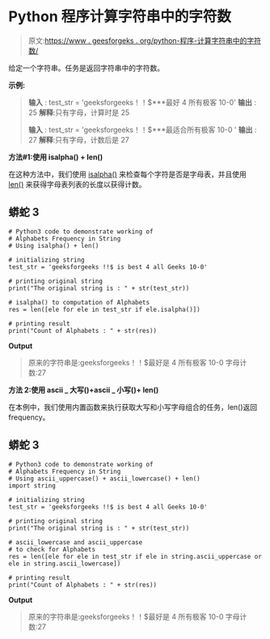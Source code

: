 # Python 程序计算字符串中的字符数

> 原文:[https://www . geesforgeks . org/python-程序-计算字符串中的字符数/](https://www.geeksforgeeks.org/python-program-to-count-the-number-of-characters-in-a-string/)

给定一个字符串。任务是返回字符串中的字符数。

**示例:**

> **输入** : test_str = 'geeksforgeeks！！$***最好 4 所有极客 10-0'
> **输出** : 25
> **解释**:只有字母，计算时是 25
> 
> **输入** : test_str = 'geeksforgeeks！！$***最适合所有极客 10-0 '
> **输出** : 27
> **解释**:只有字母，计数后是 27

**方法#1:使用 isalpha() + len()**

在这种方法中，我们使用 [isalpha()](https://www.geeksforgeeks.org/python-string-isalpha-application/) 来检查每个字符是否是字母表，并且使用 [len()](https://www.geeksforgeeks.org/python-string-length-len/) 来获得字母表列表的长度以获得计数。

## 蟒蛇 3

```
# Python3 code to demonstrate working of
# Alphabets Frequency in String
# Using isalpha() + len()

# initializing string
test_str = 'geeksforgeeks !!$ is best 4 all Geeks 10-0'

# printing original string
print("The original string is : " + str(test_str))

# isalpha() to computation of Alphabets
res = len([ele for ele in test_str if ele.isalpha()])

# printing result
print("Count of Alphabets : " + str(res))
```

**Output**

> 原来的字符串是:geeksforgeeks！！$最好是 4 所有极客 10-0
> 字母计数:27

**方法 2:使用 ascii _ 大写()+ascii _ 小写()+ len()**

在本例中，我们使用内置函数来执行获取大写和小写字母组合的任务，len()返回 frequency。

## 蟒蛇 3

```
# Python3 code to demonstrate working of
# Alphabets Frequency in String
# Using ascii_uppercase() + ascii_lowercase() + len()
import string

# initializing string
test_str = 'geeksforgeeks !!$ is best 4 all Geeks 10-0'

# printing original string
print("The original string is : " + str(test_str))

# ascii_lowercase and ascii_uppercase
# to check for Alphabets
res = len([ele for ele in test_str if ele in string.ascii_uppercase or ele in string.ascii_lowercase])

# printing result
print("Count of Alphabets : " + str(res))
```

**Output**

> 原来的字符串是:geeksforgeeks！！$最好是 4 所有极客 10-0
> 字母计数:27